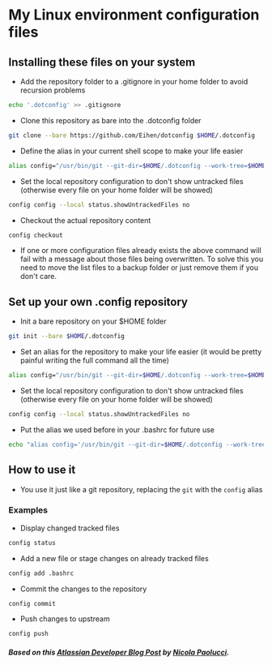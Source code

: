 # My Linux environment configuration files


## Installing these files on your system

+ Add the repository folder to a .gitignore in your home folder to avoid recursion problems

```bash
echo '.dotconfig' >> .gitignore
```

+ Clone this repository as bare into the .dotconfig folder

```bash
git clone --bare https://github.com/Eihen/dotconfig $HOME/.dotconfig
```

+ Define the alias in your current shell scope to make your life easier

```bash
alias config="/usr/bin/git --git-dir=$HOME/.dotconfig --work-tree=$HOME"
```

+ Set the local repository configuration to don't show untracked files (otherwise every file on your home folder will be showed)

```bash
config config --local status.showUntrackedFiles no
```

+ Checkout the actual repository content

```bash
config checkout
```

+ If one or more configuration files already exists the above command will fail with a message about those files being overwritten. To solve this you need to move the list files to a backup folder or just remove them if you don't care.

## Set up your own .config repository

+ Init a bare repository on your $HOME folder

```bash
git init --bare $HOME/.dotconfig
```

+ Set an alias for the repository to make your life easier (it would be pretty painful writing the full command all the time)

```bash
alias config="/usr/bin/git --git-dir=$HOME/.dotconfig --work-tree=$HOME"
```

+ Set the local repository configuration to don't show untracked files (otherwise every file on your home folder will be showed)

```bash
config config --local status.showUntrackedFiles no
```

+ Put the alias we used before in your .bashrc for future use

```bash
echo "alias config='/usr/bin/git --git-dir=$HOME/.dotconfig --work-tree=$HOME'" >> $HOME/.bashrc
```

## How to use it

+ You use it just like a git repository, replacing the `git` with the `config` alias

### Examples

+ Display changed tracked files

```bash
config status
```

+ Add a new file or stage changes on already tracked files

```bash
config add .bashrc
```

+ Commit the changes to the repository

```bash
config commit
```

+ Push changes to upstream

```bash
config push
```

##### Based on this [Atlassian Developer Blog Post](https://developer.atlassian.com/blog/2016/02/best-way-to-store-dotfiles-git-bare-repo/) by [Nicola Paolucci](https://developer.atlassian.com/blog/authors/npaolucci/).
